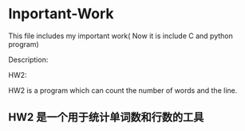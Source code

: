 # Inportant-Work
This file includes my important work( Now it is include C and python program)


Description:

HW2:

HW2 is a program which can count the number of words and the line.

HW2 是一个用于统计单词数和行数的工具
-----------------------------------------
